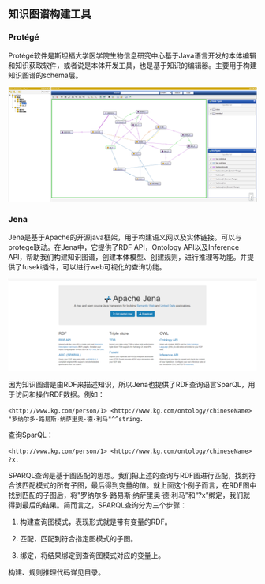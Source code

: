 ## 知识图谱构建工具  
### Protégé

 Protégé软件是斯坦福大学医学院生物信息研究中心基于Java语言开发的本体编辑和知识获取软件，或者说是本体开发工具，也是基于知识的编辑器。主要用于构建知识图谱的schema层。

![image-20201016202906130](./image-20201016202906130.png)



### Jena

 Jena是基于Apache的开源java框架，用于构建语义网以及实体链接。可以与protege联动。在Jena中，它提供了RDF API，Ontology API以及Inference API，帮助我们构建知识图谱，创建本体模型、创建规则，进行推理等功能。并提供了fuseki插件，可以进行web可视化的查询功能。

![image-20201016203529320](./image-20201016203529320.png)

 因为知识图谱是由RDF来描述知识，所以Jena也提供了RDF查询语言SparQL，用于访问和操作RDF数据。例如：

`<http://www.kg.com/person/1> <http://www.kg.com/ontology/chineseName> "罗纳尔多·路易斯·纳萨里奥·德·利马"^^string.`

查询SparQL：

`<http://www.kg.com/person/1> <http://www.kg.com/ontology/chineseName> ?x.`

SPARQL查询是基于图匹配的思想。我们把上述的查询与RDF图进行匹配，找到符合该匹配模式的所有子图，最后得到变量的值。就上面这个例子而言，在RDF图中找到匹配的子图后，将"罗纳尔多·路易斯·纳萨里奥·德·利马"和“?x”绑定，我们就得到最后的结果。简而言之，SPARQL查询分为三个步骤：

1.  构建查询图模式，表现形式就是带有变量的RDF。

2.  匹配，匹配到符合指定图模式的子图。

3.  绑定，将结果绑定到查询图模式对应的变量上。

构建、规则推理代码详见目录。
